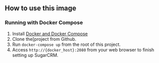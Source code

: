 ## How to use this image

### Running with Docker Compose


1. Install [Docker and Docker Compose](https://docs.docker.com/compose/install/)
2. Clone the[project from Github.
3. Run `docker-compose up` from the root of this project.
4. Access `http://{docker_host}:2080` from your web browser to finish setting up SugarCRM.
